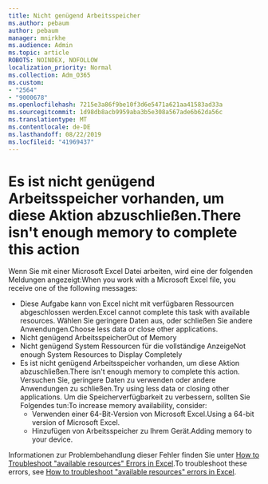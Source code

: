 ```yaml
---
title: Nicht genügend Arbeitsspeicher
ms.author: pebaum
author: pebaum
manager: mnirkhe
ms.audience: Admin
ms.topic: article
ROBOTS: NOINDEX, NOFOLLOW
localization_priority: Normal
ms.collection: Adm_O365
ms.custom:
- "2564"
- "9000678"
ms.openlocfilehash: 7215e3a86f9be10f3d6e5471a621aa41583ad33a
ms.sourcegitcommit: 1d98db8acb9959aba3b5e308a567ade6b62da56c
ms.translationtype: MT
ms.contentlocale: de-DE
ms.lasthandoff: 08/22/2019
ms.locfileid: "41969437"
---
```

# <a name="there-isnt-enough-memory-to-complete-this-action"></a><span data-ttu-id="19e47-102">Es ist nicht genügend Arbeitsspeicher vorhanden, um diese Aktion abzuschließen.</span><span class="sxs-lookup"><span data-stu-id="19e47-102">There isn't enough memory to complete this action</span></span>

<span data-ttu-id="19e47-103">Wenn Sie mit einer Microsoft Excel Datei arbeiten, wird eine der folgenden Meldungen angezeigt:</span><span class="sxs-lookup"><span data-stu-id="19e47-103">When you work with a Microsoft Excel file, you receive one of the following messages:</span></span>

- <span data-ttu-id="19e47-104">Diese Aufgabe kann von Excel nicht mit verfügbaren Ressourcen abgeschlossen werden.</span><span class="sxs-lookup"><span data-stu-id="19e47-104">Excel cannot complete this task with available resources.</span></span> <span data-ttu-id="19e47-105">Wählen Sie geringere Daten aus, oder schließen Sie andere Anwendungen.</span><span class="sxs-lookup"><span data-stu-id="19e47-105">Choose less data or close other applications.</span></span>
- <span data-ttu-id="19e47-106">Nicht genügend Arbeitsspeicher</span><span class="sxs-lookup"><span data-stu-id="19e47-106">Out of Memory</span></span>
- <span data-ttu-id="19e47-107">Nicht genügend System Ressourcen für die vollständige Anzeige</span><span class="sxs-lookup"><span data-stu-id="19e47-107">Not enough System Resources to Display Completely</span></span>
- <span data-ttu-id="19e47-108">Es ist nicht genügend Arbeitsspeicher vorhanden, um diese Aktion abzuschließen.</span><span class="sxs-lookup"><span data-stu-id="19e47-108">There isn't enough memory to complete this action.</span></span> <span data-ttu-id="19e47-109">Versuchen Sie, geringere Daten zu verwenden oder andere Anwendungen zu schließen.</span><span class="sxs-lookup"><span data-stu-id="19e47-109">Try using less data or closing other applications.</span></span> <span data-ttu-id="19e47-110">Um die Speicherverfügbarkeit zu verbessern, sollten Sie Folgendes tun:</span><span class="sxs-lookup"><span data-stu-id="19e47-110">To increase memory availability, consider:</span></span> 
    - <span data-ttu-id="19e47-111">Verwenden einer 64-Bit-Version von Microsoft Excel.</span><span class="sxs-lookup"><span data-stu-id="19e47-111">Using a 64-bit version of Microsoft Excel.</span></span>
    - <span data-ttu-id="19e47-112">Hinzufügen von Arbeitsspeicher zu Ihrem Gerät.</span><span class="sxs-lookup"><span data-stu-id="19e47-112">Adding memory to your device.</span></span>

<span data-ttu-id="19e47-113">Informationen zur Problembehandlung dieser Fehler finden Sie unter [How to Troubleshoot "available resources" Errors in Excel](https://docs.microsoft.com/office/troubleshoot/excel/available-resources-errors).</span><span class="sxs-lookup"><span data-stu-id="19e47-113">To troubleshoot these errors, see [How to troubleshoot "available resources" errors in Excel](https://docs.microsoft.com/office/troubleshoot/excel/available-resources-errors).</span></span>